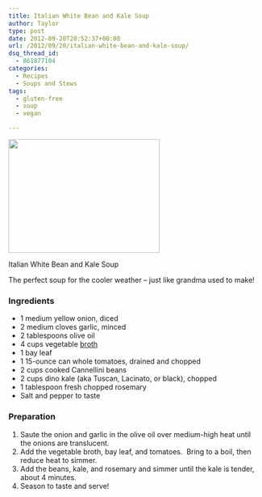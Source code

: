 ```yaml
---
title: Italian White Bean and Kale Soup
author: Taylor
type: post
date: 2012-09-20T20:52:37+00:00
url: /2012/09/20/italian-white-bean-and-kale-soup/
dsq_thread_id:
  - 861877104
categories:
  - Recipes
  - Soups and Stews
tags:
  - gluten-free
  - soup
  - vegan

---
```

<div id="attachment_1686" style="width: 310px" class="wp-caption alignright">
  <a href="{{% mediaroot %}}uploads/2012/09/P9161452.jpg" rel="lightbox[1627]"><img class="size-medium wp-image-1686" title="Italian White Bean and Kale Soup" alt="" src="{{% mediaroot %}}uploads/2012/09/P9161452-300x225.jpg" width="300" height="225" srcset="{{% mediaroot %}}uploads/2012/09/P9161452-300x225.jpg 300w, {{% mediaroot %}}uploads/2012/09/P9161452-400x300.jpg 400w, {{% mediaroot %}}uploads/2012/09/P9161452.jpg 800w" sizes="(max-width: 300px) 100vw, 300px" /></a>
  
  <p class="wp-caption-text">
    Italian White Bean and Kale Soup
  </p>
</div>

The perfect soup for the cooler weather &#8211; just like grandma used to make!

### Ingredients

  * 1 medium yellow onion, diced
  * 2 medium cloves garlic, minced
  * 2 tablespoons olive oil
  * 4 cups vegetable [broth][1]
  * 1 bay leaf
  * 1 15-ounce can whole tomatoes, drained and chopped
  * 2 cups cooked Cannellini beans
  * 2 cups dino kale (aka Tuscan, Lacinato, or black), chopped
  * 1 tablespoon fresh chopped rosemary
  * Salt and pepper to taste

### Preparation

<div>
  <ol>
    <li>
      Saute the onion and garlic in the olive oil over medium-high heat until the onions are translucent.
    </li>
    <li>
      Add the vegetable broth, bay leaf, and tomatoes.  Bring to a boil, then reduce heat to simmer.
    </li>
    <li>
      Add the beans, kale, and rosemary and simmer until the kale is tender, about 4 minutes.
    </li>
    <li>
      Season to taste and serve!
    </li>
  </ol>
</div>

&nbsp;

 [1]: http://kitchen.coseppi.com/2012/09/pre-made-broths-and-stocks/ "Pre-Made Broths and Stocks"